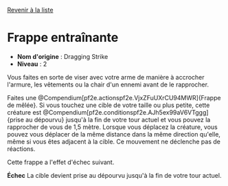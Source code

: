 [Revenir à la liste](list.md)

# Frappe entraînante

 * **Nom d'origine** : Dragging Strike
 * **Niveau** : 2


<p>Vous faites en sorte de viser avec votre arme de manière à accrocher l'armure, les vêtements ou la chair d'un ennemi avant de le
rapprocher.</p>
<p>Faites une @Compendium[pf2e.actionspf2e.VjxZFuUXrCU94MWR]{Frappe de mêlée}. Si vous touchez une cible de votre taille ou plus petite, cette créature est @Compendium[pf2e.conditionspf2e.AJh5ex99aV6VTggg]{prise au dépourvu} jusqu'à la fin de votre tour actuel et vous pouvez la rapprocher de vous de 1,5 mètre. Lorsque vous déplacez la créature, vous pouvez vous déplacer de la même distance dans la même direction qu'elle, même si vous êtes adjacent à la cible. Ce mouvement ne déclenche pas de réactions. 
<p>Cette frappe a l'effet d'échec suivant.</p>
<p><strong>Échec</strong> La cible devient prise au dépourvu jusqu'à la fin de votre tour actuel.</p>